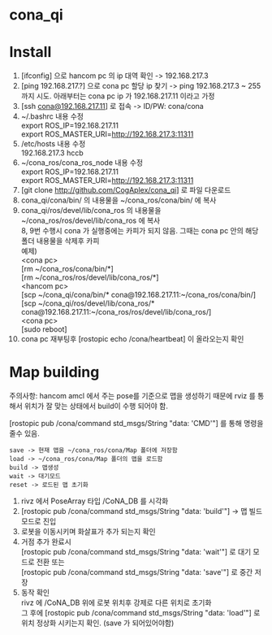 # cona_qi

# Install

1. [ifconfig] 으로 hancom pc 의 ip 대역 확인 -> 192.168.217.3
2. [ping 192.168.217.?] 으로 cona pc 할당 ip 찾기 -> ping 192.168.217.3 ~ 255 까지 시도. 아래부터는 cona pc ip 가 192.168.217.11 이라고 가정
3. [ssh cona@192.168.217.11] 로 접속 -> ID/PW: cona/cona
4. ~/.bashrc 내용 수정        
    export ROS_IP=192.168.217.11    
    export ROS_MASTER_URI=http://192.168.217.3:11311    
5. /etc/hosts 내용 수정    
    192.168.217.3 hccb    
6. ~/cona_ros/cona_ros_node 내용 수정    
    export ROS_IP=192.168.217.11      
    export ROS_MASTER_URI=http://192.168.217.3:11311 
7. [git clone http://github.com/CogAplex/cona_qi] 로 파일 다운로드    
8. cona_qi/cona/bin/ 의 내용물을 ~/cona_ros/cona/bin/ 에 복사    
9. cona_qi/ros/devel/lib/cona_ros 의 내용물을 ~/cona_ros/ros/devel/lib/cona_ros 에 복사    
   8, 9번 수행시 cona 가 실행중에는 카피가 되지 않음. 그때는 cona pc 안의 해당 폴더 내용물을 삭제후 카피    
   예제)    
   \<cona pc\>    
  [rm ~/cona_ros/cona/bin/\*]    
  [rm ~/cona_ros/ros/devel/lib/cona_ros/\*]    
  \<hancom pc\>  
  [scp ~/cona_qi/cona/bin/\* cona\@192.168.217.11:\~/cona_ros/cona/bin/]    
  [scp ~/cona_qi/ros/devel/lib/cona_ros/\* cona\@192.168.217.11:\~/cona_ros/ros/devel/lib/cona_ros/]    
  \<cona pc\>    
  [sudo reboot]    
10. cona pc 재부팅후 [rostopic echo /cona/heartbeat] 이 올라오는지 확인
  
  
# Map building
주의사항: hancom amcl 에서 주는 pose를 기준으로 맵을 생성하기 때문에 rviz 를 통해서 위치가 잘 맞는 상태에서 build이 수행 되어야 함.      
  
[rostopic pub /cona/command std_msgs/String "data: 'CMD'"] 를 통해 명령을 줄수 있음.     

    save -> 현재 맵을 ~/cona_ros/cona/Map 폴더에 저장함     
    load -> ~/cona_ros/cona/Map 폴더의 맵을 로드함     
    build -> 맵생성     
    wait -> 대기모드     
    reset -> 로드된 맵 초기화     

1. rivz 에서 PoseArray 타입 /CoNA_DB 를 시각화
2. [rostopic pub /cona/command std_msgs/String "data: 'build'"] -> 맵 빌드 모드로 진입
3. 로봇을 이동시키며 화살표가 추가 되는지 확인
4. 거점 추가 완료시    
    [rostopic pub /cona/command std_msgs/String "data: 'wait'"] 로 대기 모드로 전환 또는    
    [rostopic pub /cona/command std_msgs/String "data: 'save'"] 로 중간 저장
5. 동작 확인    
    rivz 에 /CoNA_DB 위에 로봇 위치후 강제로 다른 위치로 초기화    
    그 후에 [rostopic pub /cona/command std_msgs/String "data: 'load'"] 로 위치 정상화 시키는지 확인. (save 가 되어있어야함)
    








  
  

